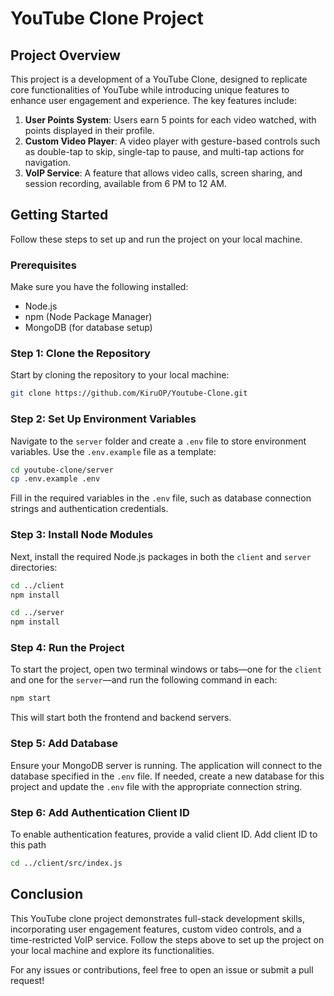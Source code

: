 # YouTube Clone Project

## Project Overview

This project is a development of a YouTube Clone, designed to replicate core functionalities of YouTube while introducing unique features to enhance user engagement and experience. The key features include:

1. **User Points System**: Users earn 5 points for each video watched, with points displayed in their profile.
2. **Custom Video Player**: A video player with gesture-based controls such as double-tap to skip, single-tap to pause, and multi-tap actions for navigation.
3. **VoIP Service**: A feature that allows video calls, screen sharing, and session recording, available from 6 PM to 12 AM.

## Getting Started

Follow these steps to set up and run the project on your local machine.

### Prerequisites

Make sure you have the following installed:

- Node.js
- npm (Node Package Manager)
- MongoDB (for database setup)

### Step 1: Clone the Repository

Start by cloning the repository to your local machine:

```bash
git clone https://github.com/KiruOP/Youtube-Clone.git
```

### Step 2: Set Up Environment Variables

Navigate to the `server` folder and create a `.env` file to store environment variables. Use the `.env.example` file as a template:

```bash
cd youtube-clone/server
cp .env.example .env
```

Fill in the required variables in the `.env` file, such as database connection strings and authentication credentials.

### Step 3: Install Node Modules

Next, install the required Node.js packages in both the `client` and `server` directories:

```bash
cd ../client
npm install

cd ../server
npm install
```

### Step 4: Run the Project

To start the project, open two terminal windows or tabs—one for the `client` and one for the `server`—and run the following command in each:

```bash
npm start
```

This will start both the frontend and backend servers.

### Step 5: Add Database

Ensure your MongoDB server is running. The application will connect to the database specified in the `.env` file. If needed, create a new database for this project and update the `.env` file with the appropriate connection string.

### Step 6: Add Authentication Client ID

To enable authentication features, provide a valid client ID. Add client ID to this path 
```bash
cd ../client/src/index.js
```

## Conclusion

This YouTube clone project demonstrates full-stack development skills, incorporating user engagement features, custom video controls, and a time-restricted VoIP service. Follow the steps above to set up the project on your local machine and explore its functionalities.

For any issues or contributions, feel free to open an issue or submit a pull request!
